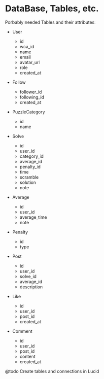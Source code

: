 # DataBase, Tables, etc.

Porbably needed Tables and their attributes:

- User

  - id
  - wca_id
  - name
  - email
  - avatar_url
  - role
  - created_at

- Follow

  - follower_id
  - following_id
  - created_at

- PuzzleCategory

  - id
  - name

- Solve

  - id
  - user_id
  - category_id
  - average_id
  - penalty_id
  - time
  - scramble
  - solution
  - note

- Average

  - id
  - user_id
  - average_time
  - note

- Penalty

  - id
  - type

- Post

  - id
  - user_id
  - solve_id
  - average_id
  - description

- Like

  - id
  - user_id
  - post_id
  - created_at

- Comment

  - id
  - user_id
  - post_id
  - content
  - created_at

@todo Create tables and connections in Lucid
